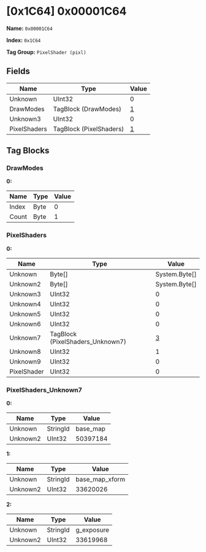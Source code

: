 # [0x1C64] 0x00001C64

**Name:** ```0x00001C64```

**Index:** ```0x1C64```

**Tag Group:** ```PixelShader (pixl)```

## Fields

Name	| Type	| Value
---	|---	|---	|
Unknown	|UInt32	|0
DrawModes	|TagBlock (DrawModes)	|[1](#drawmodes)
Unknown3	|UInt32	|0
PixelShaders	|TagBlock (PixelShaders)	|[1](#pixelshaders)


## Tag Blocks

### DrawModes

**0:**

Name	| Type	| Value
---	|---	|---	|
Index	|Byte	|0
Count	|Byte	|1


### PixelShaders

**0:**

Name	| Type	| Value
---	|---	|---	|
Unknown	|Byte[]	|System.Byte[]
Unknown2	|Byte[]	|System.Byte[]
Unknown3	|UInt32	|0
Unknown4	|UInt32	|0
Unknown5	|UInt32	|0
Unknown6	|UInt32	|0
Unknown7	|TagBlock (PixelShaders_Unknown7)	|[3](#pixelshaders_unknown7)
Unknown8	|UInt32	|1
Unknown9	|UInt32	|0
PixelShader	|UInt32	|0


### PixelShaders_Unknown7

**0:**

Name	| Type	| Value
---	|---	|---	|
Unknown	|StringId	|base_map
Unknown2	|UInt32	|50397184


**1:**

Name	| Type	| Value
---	|---	|---	|
Unknown	|StringId	|base_map_xform
Unknown2	|UInt32	|33620026


**2:**

Name	| Type	| Value
---	|---	|---	|
Unknown	|StringId	|g_exposure
Unknown2	|UInt32	|33619968


